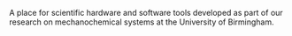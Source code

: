 A place for scientific hardware and software tools developed as part of our research on mechanochemical systems at the University of Birmingham.
